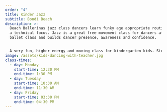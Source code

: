 ```yaml
---
order: "4"
title: Kinder Jazz
subtitle: Bondi Beach
description: >-
  Beach Ballerinas jazz class dancers learn funky age appropriate routines with
  a technical focus. Jazz is a great free movement class for dancers after a
  ballet class and builds dancer presence, awareness and confidence. 


  A very fun, higher energy and moving class for kindergarten kids. Students will also learn a progression from the 3 & 4 year olds program, and also start to technically dance. Strength and stretching exercises are formally introduced in this level which assists with childrens posture and dance technique.
image: /assets/kids-dancing-with-teacher.jpg
class-times:
  - day: Monday
    start-time: 12:30 PM
    end-time: 1:30 PM
  - day: Tuesday
    start-time: 10:30 AM
    end-time: 11:30 AM
  - day: Friday
    start-time: 03:30 PM
    end-time: 04:30 PM
---
```

